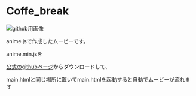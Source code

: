 # Coffe_break
<img src="https://github.com/sekihan02/Coffe_break/github_image.png" alt="github用画像" title="画像は更新直後の物">

anime.jsで作成したムービーです。

anime.min.jsを

[公式のgithubページ](https://github.com/juliangarnier/anime)からダウンロードして、

main.htmlと同じ場所に置いてmain.htmlを起動すると自動でムービーが流れます
